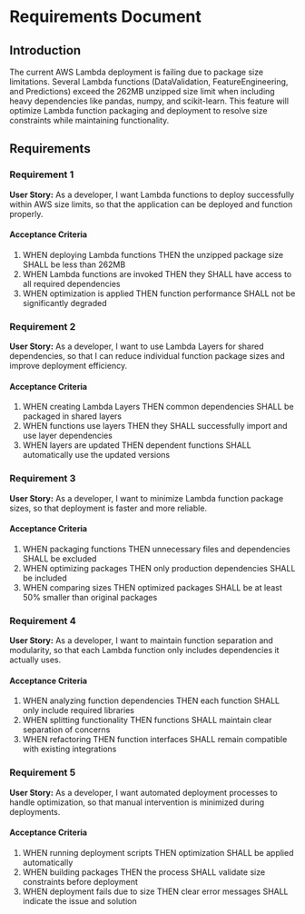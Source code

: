 # Requirements Document

## Introduction

The current AWS Lambda deployment is failing due to package size limitations. Several Lambda functions (DataValidation, FeatureEngineering, and Predictions) exceed the 262MB unzipped size limit when including heavy dependencies like pandas, numpy, and scikit-learn. This feature will optimize Lambda function packaging and deployment to resolve size constraints while maintaining functionality.

## Requirements

### Requirement 1

**User Story:** As a developer, I want Lambda functions to deploy successfully within AWS size limits, so that the application can be deployed and function properly.

#### Acceptance Criteria

1. WHEN deploying Lambda functions THEN the unzipped package size SHALL be less than 262MB
2. WHEN Lambda functions are invoked THEN they SHALL have access to all required dependencies
3. WHEN optimization is applied THEN function performance SHALL not be significantly degraded

### Requirement 2

**User Story:** As a developer, I want to use Lambda Layers for shared dependencies, so that I can reduce individual function package sizes and improve deployment efficiency.

#### Acceptance Criteria

1. WHEN creating Lambda Layers THEN common dependencies SHALL be packaged in shared layers
2. WHEN functions use layers THEN they SHALL successfully import and use layer dependencies
3. WHEN layers are updated THEN dependent functions SHALL automatically use the updated versions

### Requirement 3

**User Story:** As a developer, I want to minimize Lambda function package sizes, so that deployment is faster and more reliable.

#### Acceptance Criteria

1. WHEN packaging functions THEN unnecessary files and dependencies SHALL be excluded
2. WHEN optimizing packages THEN only production dependencies SHALL be included
3. WHEN comparing sizes THEN optimized packages SHALL be at least 50% smaller than original packages

### Requirement 4

**User Story:** As a developer, I want to maintain function separation and modularity, so that each Lambda function only includes dependencies it actually uses.

#### Acceptance Criteria

1. WHEN analyzing function dependencies THEN each function SHALL only include required libraries
2. WHEN splitting functionality THEN functions SHALL maintain clear separation of concerns
3. WHEN refactoring THEN function interfaces SHALL remain compatible with existing integrations

### Requirement 5

**User Story:** As a developer, I want automated deployment processes to handle optimization, so that manual intervention is minimized during deployments.

#### Acceptance Criteria

1. WHEN running deployment scripts THEN optimization SHALL be applied automatically
2. WHEN building packages THEN the process SHALL validate size constraints before deployment
3. WHEN deployment fails due to size THEN clear error messages SHALL indicate the issue and solution